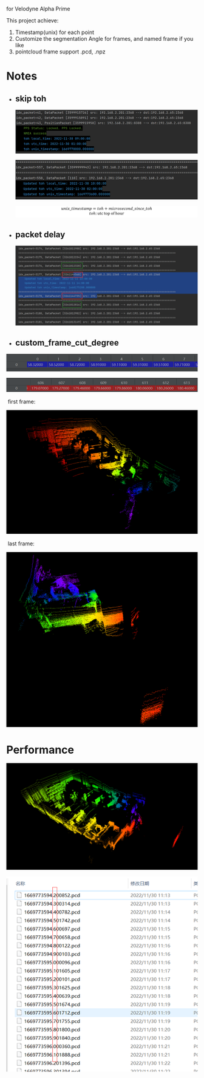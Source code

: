 for Velodyne Alpha Prime

This project achieve:

1. Timestamp(unix) for each point
2. Customize the segmentation Angle for frames, and named frame if you like
3. pointcloud frame support .pcd, .npz

# Notes

- ## skip toh

  ![image-20221201230850317](assets/image-20221201230850317.png)

  ![image-20221201230859439](assets/image-20221201230859439.png)

  ![image-20221201230907609](assets/image-20221201230907609.png)

- ## packet delay

  ![image-20221201230913838](assets/image-20221201230913838.png)

- ## custom_frame_cut_degree

![image-20221201230921689](assets/image-20221201230921689.png)

![image-20221201230928213](assets/image-20221201230928213.png)

​	first frame:

![image-20221201230932716](assets/image-20221201230932716.png)

​	last frame:

![image-20221201230939292](assets/image-20221201230939292.png)

# Performance

![image-20221201230944049](assets/image-20221201230944049.png)

![image-20221201230948690](assets/image-20221201230948690.png)

